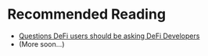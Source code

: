 # Recommended Reading

* [Questions DeFi users should be asking DeFi Developers](https://diligence.consensys.net/blog/2020/03/questions-defi-users-should-be-asking-defi-developers/)
* \(More soon...\)

